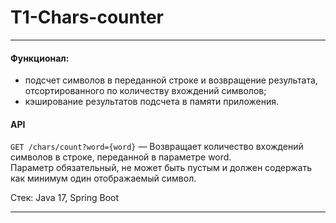 # T1-Chars-counter
___

#### Функционал:
- подсчет символов в переданной строке и возвращение результата, отсортированного по количеству вхождений символов;
- кэширование результатов подсчета в памяти приложения.


#### API
`GET /chars/count?word={word}` —
Возвращает количество вхождений символов в строке, переданной в параметре word.<br>
Параметр обязательный, не может быть пустым и должен содержать как минимум один отображаемый символ.

Стек: Java 17, Spring Boot
___